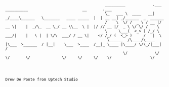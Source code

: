 
















												_________            .___    __________                        __       .___                   
												\_   ___ \  ____   __| _/____\______   \_______   ____ _____  |  | __ __| _/______  _  ______  
												/    \  \/ /  _ \ / __ |/ __ \|    |  _/\_  __ \_/ __ \\__  \ |  |/ // __ |/  _ \ \/ \/ /    \ 
												\     \___(  <_> ) /_/ \  ___/|    |   \ |  | \/\  ___/ / __ \|    </ /_/ (  <_> )     /   |  \
												 \______  /\____/\____ |\___  >______  / |__|    \___  >____  /__|_ \____ |\____/ \/\_/|___|  /
														\/            \/    \/       \/              \/     \/     \/    \/                 \/



																			Drew De Ponte from Uptech Studio






























[Text to ASCII]: https://patorjk.com/software/taag/#p=display&f=Graffiti&t=State%20Based%20Testing%0Avs.%0ABehavioral%20Testing
